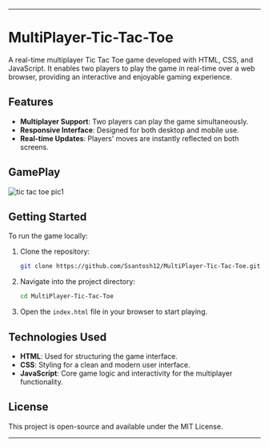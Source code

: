 
---

# MultiPlayer-Tic-Tac-Toe

A real-time multiplayer Tic Tac Toe game developed with HTML, CSS, and JavaScript. It enables two players to play the game in real-time over a web browser, providing an interactive and enjoyable gaming experience.

## Features

- **Multiplayer Support**: Two players can play the game simultaneously.
- **Responsive Interface**: Designed for both desktop and mobile use.
- **Real-time Updates**: Players' moves are instantly reflected on both screens.

## GamePlay
![tic tac toe pic1](https://github.com/user-attachments/assets/d5869e23-7fe8-41af-b8f3-4dd9aac58766)

## Getting Started

To run the game locally:

1. Clone the repository:
    ```bash
    git clone https://github.com/Ssantosh12/MultiPlayer-Tic-Tac-Toe.git
    ```
2. Navigate into the project directory:
    ```bash
    cd MultiPlayer-Tic-Tac-Toe
    ```
3. Open the `index.html` file in your browser to start playing.

## Technologies Used

- **HTML**: Used for structuring the game interface.
- **CSS**: Styling for a clean and modern user interface.
- **JavaScript**: Core game logic and interactivity for the multiplayer functionality.

## License

This project is open-source and available under the MIT License.

---

